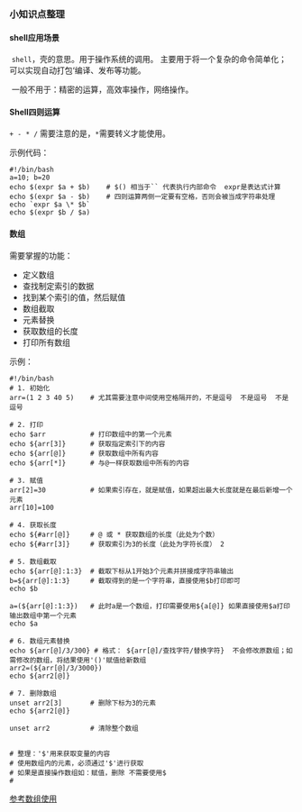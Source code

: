 ### 小知识点整理

#### shell应用场景

​	`shell`，壳的意思。用于操作系统的调用。 主要用于将一个复杂的命令简单化；可以实现自动打包‘编译、发布等功能。

​	一般不用于：精密的运算，高效率操作，网络操作。

#### Shell四则运算

`+ - * /` 需要注意的是，`*`需要转义才能使用。

示例代码：

```
#!/bin/bash
a=10; b=20
echo $(expr $a + $b)    # $() 相当于`` 代表执行内部命令  expr是表达式计算  
echo $(expr $a - $b)	# 四则运算两侧一定要有空格，否则会被当成字符串处理
echo `expr $a \* $b`
echo $(expr $b / $a)
```

#### 数组

需要掌握的功能：

* 定义数组
* 查找制定索引的数据
* 找到某个索引的值，然后赋值
* 数组截取
* 元素替换
* 获取数组的长度
* 打印所有数组

示例：

```
#!/bin/bash
# 1. 初始化
arr=(1 2 3 40 5)  	# 尤其需要注意中间使用空格隔开的，不是逗号  不是逗号  不是逗号

# 2. 打印
echo $arr			# 打印数组中的第一个元素
echo ${arr[3]}		# 获取指定索引下的内容
echo ${arr[@]}		# 获取数组中所有内容
echo ${arr[*]}		# 与@一样获取数组中所有的内容

# 3. 赋值
arr[2]=30			# 如果索引存在，就是赋值，如果超出最大长度就是在最后新增一个元素
arr[10]=100

# 4. 获取长度
echo ${#arr[@]}		# @ 或 * 获取数组的长度（此处为个数） 
echo ${#arr[3]}		# 获取索引为3的长度（此处为字符长度） 2

# 5. 数组截取
echo ${arr[@]:1:3}	# 截取下标从1开始3个元素并拼接成字符串输出
b=${arr[@]:1:3}		# 截取得到的是一个字符串，直接使用$b打印即可
echo $b

a=(${arr[@]:1:3})	# 此时a是一个数组，打印需要使用${a[@]} 如果直接使用$a打印输出数组中第一个元素
echo $a

# 6. 数组元素替换
echo ${arr[@]/3/300} # 格式： ${arr[@]/查找字符/替换字符}  不会修改原数组；如需修改的数组，将结果使用'()'赋值给新数组
arr2=(${arr[@]/3/3000})
echo ${arr2[@]}

# 7. 删除数组
unset arr2[3]		# 删除下标为3的元素
echo ${arr2[@]}

unset arr2			# 清除整个数组


# 整理：'$'用来获取变量的内容
# 使用数组内的元素，必须通过'$'进行获取
# 如果是直接操作数组如：赋值，删除 不需要使用$
#
```

<a href="http://blog.csdn.net/neven7/article/details/48135883" target="_blank">参考数组使用</a>

